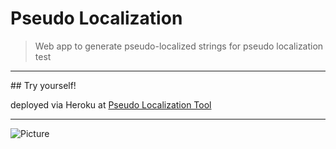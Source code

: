 # Pseudo Localization
> Web app to generate pseudo-localized strings for pseudo localization test

<hr>
## Try yourself!

deployed via Heroku at [Pseudo Localization Tool](https://pseudo-localization.herokuapp.com/)  
<hr>

![Picture](https://firebasestorage.googleapis.com/v0/b/gonature-a4df6.appspot.com/o/portfolio-markup%2Fpseudo-localization-w.jpg?alt=media&token=9ea3d04a-98eb-4e09-9df0-093e60309483)


